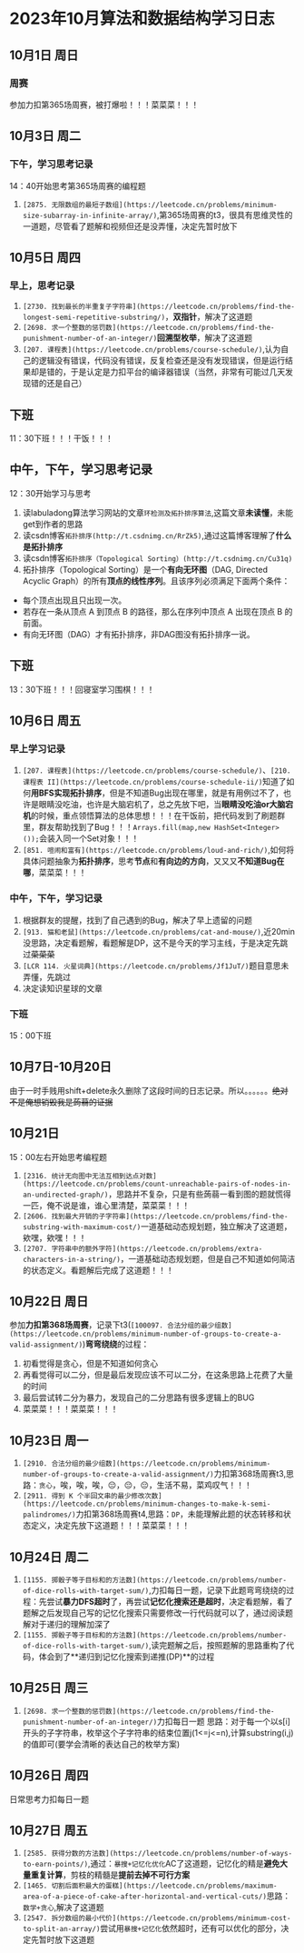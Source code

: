 # 2023年10月算法和数据结构学习日志

## 10月1日 周日

### 周赛

参加力扣第365场周赛，被打爆啦！！！菜菜菜！！！

## 10月3日 周二

### 下午，学习思考记录

14：40开始思考第365场周赛的编程题

1. `[2875. 无限数组的最短子数组](https://leetcode.cn/problems/minimum-size-subarray-in-infinite-array/)`,第365场周赛的t3，很具有思维灵性的一道题，尽管看了题解和视频但还是没弄懂，决定先暂时放下

## 10月5日 周四

### 早上，思考记录

1. `[2730. 找到最长的半重复子字符串](https://leetcode.cn/problems/find-the-longest-semi-repetitive-substring/)`，**双指针**，解决了这道题
2. `[2698. 求一个整数的惩罚数](https://leetcode.cn/problems/find-the-punishment-number-of-an-integer/)`**回溯型枚举**，解决了这道题
3. `[207. 课程表](https://leetcode.cn/problems/course-schedule/)`,认为自己的逻辑没有错误，代码没有错误，反复检查还是没有发现错误，但是运行结果却是错的，于是认定是力扣平台的编译器错误（当然，非常有可能过几天发现错的还是自己）

## 下班

11：30下班！！！干饭！！！

## 中午，下午，学习思考记录

12：30开始学习与思考

1. 读labuladong算法学习网站的文章`环检测及拓扑排序算法`,这篇文章**未读懂**，未能get到作者的思路
2. 读csdn博客`拓扑排序(http://t.csdnimg.cn/RrZk5)`,通过这篇博客理解了**什么是拓扑排序**
3. 读csdn博客`拓扑排序（Topological Sorting）(http://t.csdnimg.cn/Cu31q)`
4. 拓扑排序（Topological Sorting）是一个**有向无环图**（DAG, Directed Acyclic Graph）的所有**顶点的线性序列**。且该序列必须满足下面两个条件：

- 每个顶点出现且只出现一次。
- 若存在一条从顶点 A 到顶点 B 的路径，那么在序列中顶点 A 出现在顶点 B 的前面。
- 有向无环图（DAG）才有拓扑排序，非DAG图没有拓扑排序一说。

## 下班

13：30下班！！！回寝室学习围棋！！！

## 10月6日 周五

### 早上学习记录

1. `[207. 课程表](https://leetcode.cn/problems/course-schedule/)`、`[210. 课程表 II](https://leetcode.cn/problems/course-schedule-ii/)`知道了如何**用BFS实现拓扑排序**，但是不知道Bug出现在哪里，就是有用例过不了，也许是眼睛没吃油，也许是大脑宕机了，总之先放下吧，当**眼睛没吃油or大脑宕机**的时候，重点领悟算法的总体思想！！！在干饭前，把代码发到了刷题群里，群友帮助找到了Bug！！！`Arrays.fill(map,new HashSet<Integer>());`会装入同一个Set对象！！！
2. `[851. 喧闹和富有](https://leetcode.cn/problems/loud-and-rich/)`,如何将具体问题抽象为**拓扑排序**，思考**节点**和**有向边的方向**，又又又**不知道Bug在哪**，菜菜菜！！！

### 中午，下午，学习记录

1. 根据群友的提醒，找到了自己遇到的Bug，解决了早上遗留的问题
2. `[913. 猫和老鼠](https://leetcode.cn/problems/cat-and-mouse/)`,近20min没思路，决定看题解，看题解是DP，这不是今天的学习主线，于是决定先跳过~~菜菜菜~~
3. `[LCR 114. 火星词典](https://leetcode.cn/problems/Jf1JuT/)`题目意思未弄懂，先跳过
4. 决定读知识星球的文章

### 下班

15：00下班

## 10月7日-10月20日

由于一时手贱用shift+delete永久删除了这段时间的日志记录。所以。。。。。。~~绝对不是俺想销毁我是蒟蒻的证据~~

## 10月21日

15：00左右开始思考编程题

1. `[2316. 统计无向图中无法互相到达点对数](https://leetcode.cn/problems/count-unreachable-pairs-of-nodes-in-an-undirected-graph/)`，思路并不复杂，只是有些蒟蒻一看到图的题就慌得一匹，俺不说是谁，谁心里清楚，菜菜菜！！！
2. `[2606. 找到最大开销的子字符串](https://leetcode.cn/problems/find-the-substring-with-maximum-cost/)`一道基础动态规划题，独立解决了这道题，欸嘿，欸嘿！！！
3. `[2707. 字符串中的额外字符](https://leetcode.cn/problems/extra-characters-in-a-string/)`，一道基础动态规划题，但是自己不知道如何简洁的状态定义。看题解后完成了这道题！！！

## 10月22日 周日

参加**力扣第368场周赛**，记录下t3(`[100097. 合法分组的最少组数](https://leetcode.cn/problems/minimum-number-of-groups-to-create-a-valid-assignment/)`)**弯弯绕绕**的过程：

1. 初看觉得是贪心，但是不知道如何贪心
2. 再看觉得可以二分，但是最后发现应该不可以二分，在这条思路上花费了大量的时间
3. 最后尝试转二分为暴力，发现自己的二分思路有很多逻辑上的BUG
4. 菜菜菜！！！菜菜菜！！！

## 10月23日 周一

1. `[2910. 合法分组的最少组数](https://leetcode.cn/problems/minimum-number-of-groups-to-create-a-valid-assignment/)`力扣第368场周赛t3,思路：`贪心`，唉，唉，唉，😔，😔，😔，生活不易，菜鸡叹气！！！
2. `[2911. 得到 K 个半回文串的最少修改次数](https://leetcode.cn/problems/minimum-changes-to-make-k-semi-palindromes/)`力扣第368场周赛t4,思路：`DP`，未能理解此题的状态转移和状态定义，决定先放下这道题！！！菜菜菜！！！

## 10月24日 周二

1. `[1155. 掷骰子等于目标和的方法数](https://leetcode.cn/problems/number-of-dice-rolls-with-target-sum/)`,力扣每日一题，记录下此题弯弯绕绕的过程：先尝试**暴力DFS超时**了，再尝试**记忆化搜索还是超时**，决定看题解，看了题解之后发现自己写的记忆化搜索只需要修改一行代码就可以了，通过阅读题解对于递归的理解加深了
2. `[1155. 掷骰子等于目标和的方法数](https://leetcode.cn/problems/number-of-dice-rolls-with-target-sum/)`,读完题解之后，按照题解的思路重构了代码，体会到了**递归到记忆化搜索到递推(DP)**的过程

## 10月25日 周三

1. `[2698. 求一个整数的惩罚数](https://leetcode.cn/problems/find-the-punishment-number-of-an-integer/)`力扣每日一题 思路：对于每一个以s[i]开头的子字符串，枚举这个子字符串的结束位置j(1<=j<=n),计算substring(i,j)的值即可(要学会清晰的表达自己的枚举方案)

## 10月26日 周四

日常思考力扣每日一题

## 10月27日 周五

1. `[2585. 获得分数的方法数](https://leetcode.cn/problems/number-of-ways-to-earn-points/)`,通过：`暴搜+记忆化优化`AC了这道题，记忆化的精是**避免大量重复计算**，剪枝的精髓是**提前去掉不可行方案**
2. `[1465. 切割后面积最大的蛋糕](https://leetcode.cn/problems/maximum-area-of-a-piece-of-cake-after-horizontal-and-vertical-cuts/)`思路：`数学+贪心`,解决了这道题
3. `[2547. 拆分数组的最小代价](https://leetcode.cn/problems/minimum-cost-to-split-an-array/)`尝试用`暴搜+记忆化`依然超时，还有可以优化的部分，决定先暂时放下这道题